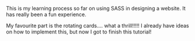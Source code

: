 This is my learning process so far on using SASS in designing a website.
It has really been a fun experience.

My favourite part is the rotating cards.... what a thrill!!!!!
I already have ideas on how to implement this, but now I got to finish this tutorial!
